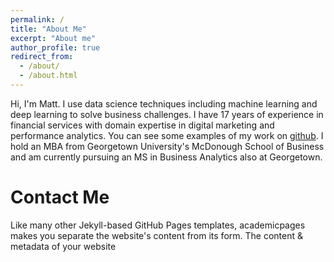 ```yaml
---
permalink: /
title: "About Me"
excerpt: "About me"
author_profile: true
redirect_from: 
  - /about/
  - /about.html
---
```


Hi, I'm Matt. I use data science techniques including machine learning and deep learning to solve business challenges. I have 17 years of experience in financial services with domain expertise in digital marketing and performance analytics. You can see some examples of my work on [github](https://github.com/matthewnicoletta). I hold an MBA from Georgetown University's McDonough School of Business and am currently pursuing an MS in Business Analytics also at Georgetown.

Contact Me
======
Like many other Jekyll-based GitHub Pages templates, academicpages makes you separate the website's content from its form. The content & metadata of your website 
